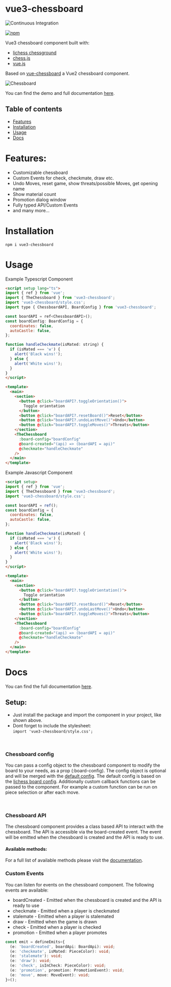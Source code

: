 # vue3-chessboard

![Continuous Integration](https://github.com/qwerty084/vue3-chessboard/workflows/Continuous%20Integration/badge.svg)

[![npm](https://img.shields.io/npm/v/vue3-chessboard)](https://www.npmjs.com/package/vue3-chessboard)

Vue3 chessboard component built with:

- [lichess chessground](https://github.com/lichess-org/chessground)
- [chess.js](https://github.com/jhlywa/chess.js)
- [vue.js](https://github.com/vuejs/core)

Based on [vue-chessboard](https://github.com/vitogit/vue-chessboard) a Vue2 chessboard component.

![Chessboard](https://media3.giphy.com/media/cWw6eHQ7AmjDXbWm6w/giphy.gif?cid=790b7611cce1bb251c4ae6a786ea4dc8be97b1563f59d989&rid=giphy.gif&ct=g)

You can find the demo and full documentation [here](https://qwerty084.github.io/vue3-chessboard/).

## Table of contents

- [Features](#features)
- [Installation](#installation)
- [Usage](#usage)
- [Docs](#docs)

# Features:

- Customizable chessboard
- Custom Events for check, checkmate, draw etc.
- Undo Moves, reset game, show threats/possible Moves, get opening name
- Show material count
- Promotion dialog window
- Fully typed API/Custom Events
- and many more...

# Installation

```
npm i vue3-chessboard
```

# Usage

Example Typescript Component

```html
<script setup lang="ts">
import { ref } from 'vue';
import { TheChessboard } from 'vue3-chessboard';
import 'vue3-chessboard/style.css';
import type { ChessboardAPI, BoardConfig } from 'vue3-chessboard';

const boardAPI = ref<ChessboardAPI>();
const boardConfig: BoardConfig = {
  coordinates: false,
  autoCastle: false,
};

function handleCheckmate(isMated: string) {
  if (isMated === 'w') {
    alert('Black wins!');
  } else {
    alert('White wins!');
  }
}
</script>

<template>
  <main>
    <section>
      <button @click="boardAPI?.toggleOrientation()">
        Toggle orientation
      </button>
      <button @click="boardAPI?.resetBoard()">Reset</button>
      <button @click="boardAPI?.undoLastMove()">Undo</button>
      <button @click="boardAPI?.toggleMoves()">Threats</button>
    </section>
    <TheChessboard
      :board-config="boardConfig"
      @board-created="(api) => (boardAPI = api)"
      @checkmate="handleCheckmate"
    />
  </main>
</template>
```

Example Javascript Component

```html
<script setup>
import { ref } from 'vue';
import { TheChessboard } from 'vue3-chessboard';
import 'vue3-chessboard/style.css';

const boardAPI = ref();
const boardConfig = {
  coordinates: false,
  autoCastle: false,
};

function handleCheckmate(isMated) {
  if (isMated === 'w') {
    alert('Black wins!');
  } else {
    alert('White wins!');
  }
}
</script>

<template>
  <main>
    <section>
      <button @click="boardAPI?.toggleOrientation()">
        Toggle orientation
      </button>
      <button @click="boardAPI?.resetBoard()">Reset</button>
      <button @click="boardAPI?.undoLastMove()">Undo</button>
      <button @click="boardAPI?.toggleMoves()">Threats</button>
    </section>
    <TheChessboard
      :board-config="boardConfig"
      @board-created="(api) => (boardAPI = api)"
      @checkmate="handleCheckmate"
    />
  </main>
</template>
```

# Docs
You can find the full documentation [here](https://qwerty084.github.io/vue3-chessboard/).

## Setup:

- Just install the package and import the component in your project, like shown above.
- Dont forget to include the stylesheet: <br>
  `import 'vue3-chessboard/style.css';`

<br>

### Chessboard config

You can pass a config object to the chessboard component to modify the board to your needs, as a prop (:board-config). The config object is optional and will be merged with the [default config](https://github.com/qwerty084/vue3-chessboard/blob/main/src/helper/DefaultConfig.ts).
The default config is based on the [lichess board config](https://github.com/lichess-org/chessground/blob/master/src/state.ts).
Additionally custom callback functions can be passed to the component.
For example a custom function can be run on piece selection or after each move.

<br>

### Chessboard API

The chessboard component provides a class based API to interact with the chessboard. The API is accessible via the board-created event. The event will be emitted when the chessboard is created and the API is ready to use.

#### Available methods:

For a full list of available methods please visit the [documentation](https://qwerty084.github.io/vue3-chessboard/board-api.html).

### Custom Events

You can listen for events on the chessboard component. The following events are available:

- boardCreated - Emitted when the chessboard is created and the API is ready to use
- checkmate - Emitted when a player is checkmated
- stalemate - Emitted when a player is stalemated
- draw - Emitted when the game is drawn
- check - Emitted when a player is checked
- promotion - Emitted when a player promotes

```ts
const emit = defineEmits<{
  (e: 'boardCreated', boardApi: BoardApi): void;
  (e: 'checkmate', isMated: PieceColor): void;
  (e: 'stalemate'): void;
  (e: 'draw'): void;
  (e: 'check', isInCheck: PieceColor): void;
  (e: 'promotion', promotion: PromotionEvent): void;
  (e: 'move', move: MoveEvent): void;
}>();
```

